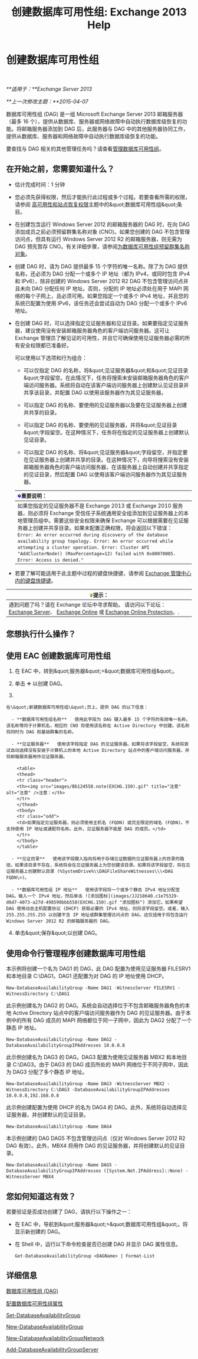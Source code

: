 ﻿---
title: '创建数据库可用性组: Exchange 2013 Help'
TOCTitle: 创建数据库可用性组
ms:assetid: d6b98299-e203-488b-af73-50753fe152c8
ms:mtpsurl: https://technet.microsoft.com/zh-cn/library/Dd351172(v=EXCHG.150)
ms:contentKeyID: 50491639
ms.date: 05/21/2018
mtps_version: v=EXCHG.150
ms.translationtype: MT
---

# 创建数据库可用性组

 

_**适用于：**Exchange Server 2013_

_**上一次修改主题：**2015-04-07_

数据库可用性组 (DAG) 是一组 Microsoft Exchange Server 2013 邮箱服务器（最多 16 个），提供从数据库、服务器或网络故障中自动执行数据库级恢复的功能。将邮箱服务器添加到 DAG 后，此服务器与 DAG 中的其他服务器协同工作，提供从数据库、服务器和网络故障中自动执行数据库级恢复的功能。

要查找与 DAG 相关的其他管理任务吗？请查看[管理数据库可用性组](managing-database-availability-groups-exchange-2013-help.md)。

## 在开始之前，您需要知道什么？

  - 估计完成时间：1 分钟

  - 您必须先获得权限，然后才能执行此过程或多个过程。若要查看所需的权限，请参阅 [高可用性和站点恢复权限](high-availability-and-site-resilience-permissions-exchange-2013-help.md)主题中的\&quot;数据库可用性组\&quot;条目。

  - 在创建包含运行 Windows Server 2012 的邮箱服务器的 DAG 时，在向 DAG 添加成员之前必须预留群集名称对象 (CNO)。如果您创建的 DAG 不包含管理访问点，但具有运行 Windows Server 2012 R2 的邮箱服务器，则无需为 DAG 预先暂存 CNO。有关详细步骤，请参阅[为数据库可用性组预留群集名称对象](pre-stage-the-cluster-name-object-for-a-database-availability-group-exchange-2013-help.md)。

  - 创建 DAG 时，请为 DAG 提供最多 15 个字符的唯一名称。除了为 DAG 提供名称，还必须为 DAG 分配一个或多个 IP 地址（都为 IPv4，或同时包含 IPv4 和 IPv6），除非创建的 Windows Server 2012 R2 DAG 不包含管理访问点并且未向 DAG 分配任何 IP 地址。否则，分配的 IP 地址必须处在用于 MAPI 网络的每个子网上，且必须可用。如果您指定一个或多个 IPv4 地址，并且您的系统已配置为使用 IPv6，该任务还会尝试自动为 DAG 分配一个或多个 IPv6 地址。

  - 在创建 DAG 时，可以选择指定见证服务器和见证目录。如果要指定见证服务器，建议使用没有安装邮箱服务器角色的客户端访问服务器。这可让 Exchange 管理员了解见证的可用性，并且它可确保使用见证服务器必需的所有安全权限都已准备好。
    
    可以使用以下选项和行为组合：
    
      - 可以仅指定 DAG 的名称，将\&quot;见证服务器\&quot;和\&quot;见证目录\&quot;字段留空。在此情况下，任务将搜索未安装邮箱服务器角色的客户端访问服务器。系统将自动在该客户端访问服务器上创建默认见证目录并共享该目录，并配置 DAG 以使用该服务器作为其见证服务器。
    
      - 可以指定 DAG 的名称、要使用的见证服务器以及要在见证服务器上创建并共享的目录。
    
      - 可以指定 DAG 的名称、要使用的见证服务器，并将\&quot;见证目录\&quot;字段留空。在这种情况下，任务将在指定的见证服务器上创建默认见证目录。
    
      - 可以指定 DAG 的名称、将\&quot;见证服务器\&quot;字段留空，并指定要在见证服务器上创建并共享的目录。在这种情况下，向导将搜索没有安装邮箱服务器角色的客户端访问服务器，在该服务器上自动创建并共享指定的见证目录，然后配置 DAG 以使用该客户端访问服务器作为其见证服务器。
    
    <table>
    <thead>
    <tr class="header">
    <th><img src="images/Bb124558.important(EXCHG.150).gif" title="重要说明" alt="重要说明" />重要说明：</th>
    </tr>
    </thead>
    <tbody>
    <tr class="odd">
    <td>如果您指定的见证服务器不是 Exchange 2013 或 Exchange 2010 服务器，则必须将 Exchange 受信任子系统通用安全组添加到见证服务器上的本地管理员组中。需要这些安全权限来确保 Exchange 可以根据需要在见证服务器上创建并共享目录。如果未配置正确权限，将会返回以下错误：<br />
    <code>Error: An error occurred during discovery of the database availability group topology. Error: An error occurred while attempting a cluster operation. Error: Cluster API &quot;AddClusterNode() (MaxPercentage=12) failed with 0x80070005. Error: Access is denied.&quot;</code></td>
    </tr>
    </tbody>
    </table>


  - 若要了解可能适用于此主题中过程的键盘快捷键，请参阅 [Exchange 管理中心内的键盘快捷键](keyboard-shortcuts-in-the-exchange-admin-center-exchange-online-protection-help.md)。

<table>
<thead>
<tr class="header">
<th><img src="images/Bb124558.tip(EXCHG.150).gif" title="提示" alt="提示" />提示：</th>
</tr>
</thead>
<tbody>
<tr class="odd">
<td>遇到问题了吗？请在 Exchange 论坛中寻求帮助。 请访问以下论坛：<a href="https://go.microsoft.com/fwlink/p/?linkid=60612">Exchange Server</a>、 <a href="https://go.microsoft.com/fwlink/p/?linkid=267542">Exchange Online</a> 或 <a href="https://go.microsoft.com/fwlink/p/?linkid=285351">Exchange Online Protection</a>。.</td>
</tr>
</tbody>
</table>


## 您想执行什么操作？

## 使用 EAC 创建数据库可用性组

1.  在 EAC 中，转到\&quot;服务器\&quot;\>\&quot;数据库可用性组\&quot;。

2.  单击 ![添加图标](images/JJ218640.c1e75329-d6d7-4073-a27d-498590bbb558(EXCHG.150).gif "添加图标") 以创建 DAG。

3.  
    
    在\&quot;新建数据库可用性组\&quot;页上，提供 DAG 的以下信息：
    
      - **数据库可用性组名称**   使用此字段为 DAG 键入最多 15 个字符的有效唯一名称。该名称等同于计算机名，相应的 CNO 将使用该名称在 Active Directory 中创建。该名称将同时为 DAG 和基础群集的名称。
    
      - **见证服务器**   使用该字段指定 DAG 的见证服务器。如果将该字段留空，系统将尝试自动选择没有安装于计算机上的本地 Active Directory 站点中的客户端访问服务器，并将邮箱服务器用作见证服务器。
        
        <table>
        <thead>
        <tr class="header">
        <th><img src="images/Bb124558.note(EXCHG.150).gif" title="注意" alt="注意" />注意：</th>
        </tr>
        </thead>
        <tbody>
        <tr class="odd">
        <td>如果指定见证服务器，则必须使用主机名 (FQDN) 或完全限定的域名 (FQDN)。不支持使用 IP 地址或通配符名称。此外，见证服务器不能是 DAG 的成员。</td>
        </tr>
        </tbody>
        </table>
    
      - **见证目录**   使用该字段键入指向将用于存储见证数据的见证服务器上的目录的路径。如果该目录不存在，系统将会在见证服务器上为您创建该目录。如果将该字段留空，将在见证服务器上创建默认目录 (%SystemDrive%\\DAGFileShareWitnesses\\\<DAG FQDN\>)。
    
      - **数据库可用性组 IP 地址**   使用该字段将一个或多个静态 IPv4 地址分配至 DAG。输入一个 IPv4 地址，然后单击 ![添加图标](images/JJ218640.c1e75329-d6d7-4073-a27d-498590bbb558(EXCHG.150).gif "添加图标") 添加它。如果希望 DAG 使用动态主机配置协议 (DHCP) 获取必要的 IPv4 地址，则将该字段留空。或者，输入 255.255.255.255 以创建不含 IP 地址或群集管理访问点的 DAG，这仅适用于将包含运行 Windows Server 2012 R2 的邮箱服务器的 DAG。

4.  单击\&quot;保存\&quot;以创建 DAG。

## 使用命令行管理程序创建数据库可用性组

本示例将创建一个名为 DAG1 的 DAG，此 DAG 配置为使用见证服务器 FILESRV1 和本地目录 C:\\DAG1。DAG1 还配置为对 DAG 的 IP 地址使用 DHCP。

    New-DatabaseAvailabilityGroup -Name DAG1 -WitnessServer FILESRV1 -WitnessDirectory C:\DAG1

此示例创建名为 DAG2 的 DAG。系统会自动选择位于不包含邮箱服务器角色的本地 Active Directory 站点中的客户端访问服务器作为 DAG 的见证服务器。由于本例中的所有 DAG 成员的 MAPI 网络都位于同一子网中，因此为 DAG2 分配了一个静态 IP 地址。

    New-DatabaseAvailabilityGroup -Name DAG2 -DatabaseAvailabilityGroupIPAddresses 10.0.0.8

此示例创建名为 DAG3 的 DAG。DAG3 配置为使用见证服务器 MBX2 和本地目录 C:\\DAG3。由于 DAG3 的 DAG 成员所处的 MAPI 网络位于不同子网中，因此为 DAG3 分配了多个静态 IP 地址。

    New-DatabaseAvailabilityGroup -Name DAG3 -WitnessServer MBX2 -WitnessDirectory C:\DAG3 -DatabaseAvailabilityGroupIPAddresses 10.0.0.8,192.168.0.8

此示例创建配置为使用 DHCP 的名为 DAG4 的 DAG。此外，系统将自动选择见证服务器，并创建默认的见证目录。

    New-DatabaseAvailabilityGroup -Name DAG4

本示例创建的 DAG DAG5 不包含管理访问点（仅对 Windows Server 2012 R2 DAG 有效）。此外，MBX4 将用作 DAG 的见证服务器，并将创建默认的见证目录。

    New-DatabaseAvailabilityGroup -Name DAG5 -DatabaseAvailabilityGroupIPAddresses ([System.Net.IPAddress]::None) -WitnessServer MBX4

## 您如何知道这有效？

若要验证是否成功创建了 DAG，请执行以下操作之一：

  - 在 EAC 中，导航到\&quot;服务器\&quot;\>\&quot;数据库可用性组\&quot;。将显示新创建的 DAG。

  - 在 Shell 中，运行以下命令检查是否已创建 DAG 并显示 DAG 属性信息。
    
        Get-DatabaseAvailabilityGroup <DAGName> | Format-List

## 详细信息

[数据库可用性组 (DAG)](database-availability-groups-dags-exchange-2013-help.md)

[配置数据库可用性组属性](configure-database-availability-group-properties-exchange-2013-help.md)

[Set-DatabaseAvailabilityGroup](https://technet.microsoft.com/zh-cn/library/dd297934\(v=exchg.150\))

[New-DatabaseAvailabilityGroup](https://technet.microsoft.com/zh-cn/library/dd351107\(v=exchg.150\))

[New-DatabaseAvailabilityGroupNetwork](https://technet.microsoft.com/zh-cn/library/dd335225\(v=exchg.150\))

[Add-DatabaseAvailabilityGroupServer](https://technet.microsoft.com/zh-cn/library/dd298049\(v=exchg.150\))

